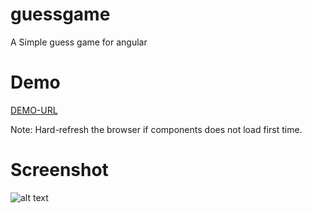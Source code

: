 # guessgame
A Simple guess game for angular

# Demo
[DEMO-URL](http://www.imdadareeph.com/guess/)

Note: Hard-refresh the browser if components does not load first time.


# Screenshot
![alt text](http://i68.tinypic.com/1427mys.jpg "preview1")
